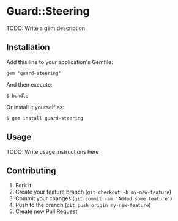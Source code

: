 # Guard::Steering

TODO: Write a gem description

## Installation

Add this line to your application's Gemfile:

    gem 'guard-steering'

And then execute:

    $ bundle

Or install it yourself as:

    $ gem install guard-steering

## Usage

TODO: Write usage instructions here

## Contributing

1. Fork it
2. Create your feature branch (`git checkout -b my-new-feature`)
3. Commit your changes (`git commit -am 'Added some feature'`)
4. Push to the branch (`git push origin my-new-feature`)
5. Create new Pull Request
